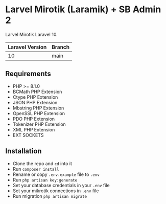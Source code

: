 # Larvel Mirotik (Laramik) + SB Admin 2

Larvel Mirotik Laravel 10.

| Laravel Version | Branch |
| --------------- | ------ |
| 10              | main   |

## Requirements

-   PHP >= 8.1.0
-   BCMath PHP Extension
-   Ctype PHP Extension
-   JSON PHP Extension
-   Mbstring PHP Extension
-   OpenSSL PHP Extension
-   PDO PHP Extension
-   Tokenizer PHP Extension
-   XML PHP Extension
-   EXT SOCKETS

## Installation

-   Clone the repo and `cd` into it
-   Run `composer install`
-   Rename or copy `.env.example` file to `.env`
-   Run `php artisan key:generate`
-   Set your database credentials in your `.env` file
-   Set your mikrotik connections in `.env` file
-   Run migration `php artisan migrate`
